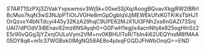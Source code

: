 $START$1SzPXj3ZiVakYvpswmsv3Wj5k+00xeSSjXq/AoogBQvavXkgjRW2lBRrIBcMuo7kqN3wS3NJpPTiOtJVGHe8mGpDgblqVJjMEWEkUfxKGTKiKsTbHJ1OrQzvxY4bNTdcyi445y32KzA29hqC9UPE62MJX1UI3FNh2xs6nGAZt73SnjUAl7/dPOdV3iBEnav92mz6NSAyqh0+GGFwH1egjlx4acnNhj4e825ogHlnSz2E5r90vQGg3jYZxnjOULoVym2VM+nv0KBHUlToR/Tbln4i62UEQYnsM8fMAA05DY8q6+m1c37WGBxk0IMgNQ58AE8o4plxqFGQDJFhWbOnqQ==$END$